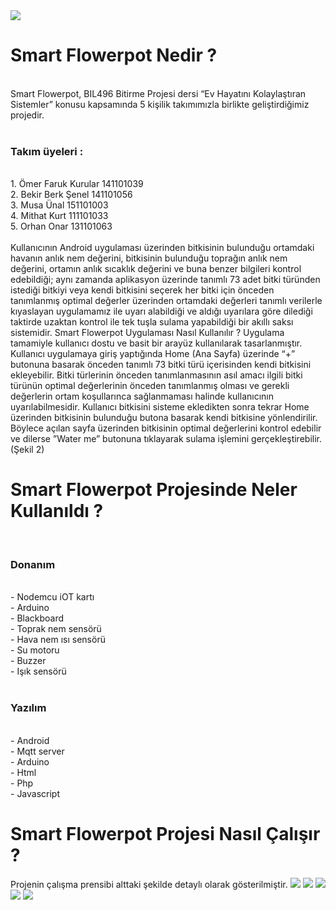 ﻿
<img src="https://github.com/Smart-flowerpot/Smart-Flowerpot-Arduino/blob/master/Alternatif_Logo.png" />

<h1>Smart Flowerpot Nedir ?</h1>
<br>
Smart Flowerpot, BIL496 Bitirme Projesi dersi “Ev Hayatını Kolaylaştıran Sistemler” konusu kapsamında 5 kişilik takımımızla birlikte geliştirdiğimiz projedir.
<br>
<br>
<h3>Takım üyeleri :</h3>
<br>
1. Ömer Faruk Kurular 141101039
<br>
2. Bekir Berk Şenel 141101056
<br>
3. Musa Ünal 151101003
<br>
4. Mithat Kurt 111101033
<br>
5. Orhan Onar 131101063
<br>
<br>
Kullanıcının Android uygulaması üzerinden bitkisinin bulunduğu ortamdaki havanın anlık nem değerini, bitkisinin bulunduğu toprağın anlık nem değerini, ortamın anlık sıcaklık değerini ve buna benzer bilgileri kontrol edebildiği; aynı zamanda aplikasyon üzerinde tanımlı 73 adet bitki türünden istediği bitkiyi veya kendi bitkisini seçerek her bitki için önceden tanımlanmış optimal değerler üzerinden ortamdaki değerleri tanımlı verilerle kıyaslayan uygulamamız ile uyarı alabildiği ve aldığı uyarılara göre dilediği taktirde uzaktan kontrol ile tek tuşla sulama yapabildiği bir akıllı saksı sistemidir.
Smart Flowerpot Uygulaması Nasıl Kullanılır ?
Uygulama tamamiyle kullanıcı dostu ve basit bir arayüz kullanılarak tasarlanmıştır. Kullanıcı uygulamaya giriş yaptığında Home (Ana Sayfa) üzerinde “+” butonuna basarak önceden tanımlı 73 bitki türü içerisinden kendi bitkisini ekleyebilir. Bitki türlerinin önceden tanımlanmasının asıl amacı ilgili bitki türünün optimal değerlerinin önceden tanımlanmış olması ve gerekli değerlerin ortam koşullarınca sağlanmaması halinde kullanıcının uyarılabilmesidir. Kullanıcı bitkisini sisteme ekledikten sonra tekrar Home üzerinden bitkisinin bulunduğu butona basarak kendi bitkisine yönlendirilir. Böylece açılan sayfa üzerinden bitkisinin optimal değerlerini kontrol edebilir ve dilerse ”Water me” butonuna tıklayarak sulama işlemini gerçekleştirebilir. (Şekil 2)

<h1>Smart Flowerpot Projesinde Neler Kullanıldı ?</h1>
<br>
<h3>Donanım</h3>
<br>
- Nodemcu iOT kartı
<br>
- Arduino
<br>
- Blackboard
<br>
- Toprak nem sensörü
<br>
- Hava nem ısı sensörü
<br>
- Su motoru
<br>
- Buzzer
<br>
- Işık sensörü
<br>
<br>
<h3>Yazılım</h3>
<br>
- Android
<br>
- Mqtt server
<br>
- Arduino
<br>
- Html
<br>
- Php
<br>
- Javascript
<br>
<h1>Smart Flowerpot Projesi Nasıl Çalışır ?</h1>
Projenin çalışma prensibi alttaki şekilde detaylı olarak gösterilmiştir.


<img src="https://github.com/Smart-flowerpot/Smart-Flowerpot-Arduino/blob/master/Schema1.png" />
<img src="https://github.com/Smart-flowerpot/Smart-Flowerpot-Backend/blob/master/Start-%20S.png" />
<img src="https://github.com/Smart-flowerpot/Smart-Flowerpot-Backend/blob/master/Data-%20S.png" />
<img src="https://github.com/Smart-flowerpot/Smart-Flowerpot-Backend/blob/master/Achievement-%20S.png" />
<img src="https://github.com/Smart-flowerpot/Smart-Flowerpot-Backend/blob/master/Graph-%20S.png" />
